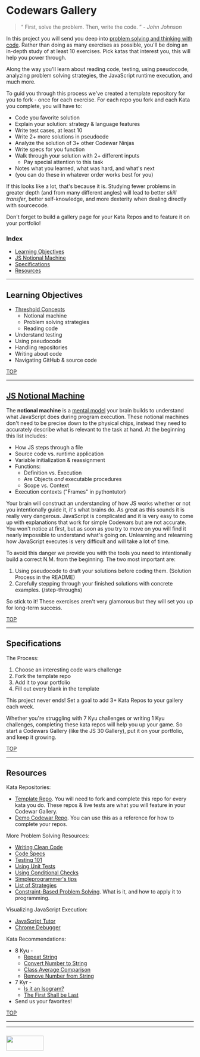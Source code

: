 # Codewars Gallery

> “ First, solve the problem. Then, write the code. ”  - _John Johnson_

In this project you will send you deep into [problem solving and thinking with code](http://elewa.education/2018/01/22/thinking-computer-thoughts/).  Rather than doing as many exercises as possible, you'll be doing an in-depth study of at least 10 exercises.  Pick katas that interest you, this will help you power through.  

Along the way you'll learn about reading code, testing, using pseudocode, analyzing problem solving strategies, the JavaScript runtime execution, and much more.   

To guid you through this process we've created a template repository for you to fork - once for each exercise.  For each repo you fork and each Kata you complete, you will have to:
* Code you favorite solution
* Explain your solution: strategy & language features
* Write test cases, at least 10
* Write 2+ more solutions in pseudocde
* Analyze the solution of 3+ other Codewar Ninjas
* Write specs for you function
* Walk through your solution with 2+ different inputs
  * Pay special attention to this task
* Notes what you learned, what was hard, and what's next
* (you can do these in whatever order works best for you)


If this looks like a lot, that's because it is.  Studying fewer problems in greater depth (and from many different angles) will lead to better _skill transfer_, better self-knowledge, and more dexterity when dealing directly with sourcecode.  

Don't forget to build a gallery page for your Kata Repos and to feature it on your portfolio!

### Index
* [Learning Objectives](#learning-objectives)
* [JS Notional Machine](#js-notional-machine)
* [Specifications](#specifications)
* [Resources](#resources)


---

## Learning Objectives

* [Threshold Concepts](http://blogs.lse.ac.uk/education/2012/10/11/threshold-concepts/)
  * Notional machine
  * Problem solving strategies
  * Reading code
* Understand testing
* Using pseudocode
* Handling repositories
* Writing about code
* Navigating GitHub & source code


[TOP](#index)

---

## [JS Notional Machine](http://www.computacional.com.br/arquivos/Artigos%20CS%20Unplugged%20-%20Desplugado/SORVA%20-%20Notional%20Machines%20and%20Introductory%20Programming%20Education.pdf)


The __notional machine__ is a [mental model](https://www.youtube.com/watch?v=5K_sxBUGx8A) your brain builds to understand what JavaScript does during program execution.  These notional machines don't need to be precise down to the physical chips, instead they need to accurately describe what is relevant to the task at hand. At the beginning this list includes:
* How JS steps through a file
* Source code vs. runtime application
* Variable initialization & reassignment
* Functions: 
  * Definition vs. Execution
  * Are Objects _and_ executable procedures
  * Scope vs. Context
* Execution contexts ("Frames" in pythontutor)
 
Your brain will construct an understanding of how JS works whether or not you intentionally guide it, it's what brains do.  As great as this sounds it is really very dangerous.  JavaScript is complicated and it is very easy to come up with explanations that work for simple Codewars but are not accurate.  You won't notice at first, but as soon as you try to move on you will find it nearly impossible to understand what's going on.  Unlearning and relearning how JavaScript executes is very difficult and will take a lot of time.

To avoid this danger we provide you with the tools you need to intentionally build a correct N.M. from the beginning.  The two most important are:
1. Using pseudocode to draft your solutions before coding them. (Solution Process in the README)
2. Carefully stepping through your finished solutions with concrete examples. (/step-throughs)

So stick to it!  These exercises aren't very glamorous but they will set you up for long-term success.


[TOP](#index)

---

## Specifications

The Process:
1. Choose an interesting code wars challenge
2. Fork the template repo
3. Add it to your portfolio
4. Fill out every blank in the template

This project never ends!  Set a goal to add 3+ Kata Repos to your gallery each week.

Whether you're struggling with 7 Kyu challenges or writing 1 Kyu challenges, completing these kata repos will help you up your game. So start a Codewars Gallery (like the JS 30 Gallery), put it on your portfolio, and keep it growing.



[TOP](#index)

---

## Resources

Kata Repositories:
* [Template Repo](https://github.com/elewa-academy/exercise-template-repo).  You will need to fork and complete this repo for every kata you do.  These repos & live tests are what you will feature in your Codewar Gallery.
* [Demo Codewar Repo](https://github.com/elewa-student/String-Reverser).  You can use this as a reference for how to complete your repos.


More Problem Solving Resources: 
* [Writing Clean Code](https://github.com/elewa-academy/General-Resources/blob/master/programming-resources/clean-code.md)
* [Code Specs](https://github.com/elewa-academy/General-Resources/blob/master/programming-resources/specs.md)
* [Testing 101](https://github.com/elewa-academy/General-Resources/blob/master/programming-resources/testing-101.md)
* [Using Unit Tests](https://www.youtube.com/watch?v=Eu35xM76kKY&list=PL0zVEGEvSaeF_zoW9o66wa_UCNE3a7BEr)
* [Using Conditional Checks](https://github.com/elewa-academy/General-Resources/tree/master/programming-resources/conditionalChecks)
* [Simpleprogrammer's tips](https://simpleprogrammer.com/solving-problems-breaking-it-down/)
* [List of Strategies](https://www.une.edu.au/about-une/academic-schools/bcss/news-and-events/psychology-community-activities/over-fifty-problem-solving-strategies-explained)
* [Constraint-Based Problem Solving](https://github.com/elewa-academy/General-Resources/blob/master/key-resources/problem-solving.md).  What is it, and how to apply it to programming.



Visualizing JavaScript Execution:
* [JavaScript Tutor](http://pythontutor.com/javascript)
* [Chrome Debugger](https://developer.dynamsoft.com/dwt/kb/2873)

Kata Recommendations:
* 8 Kyu - 
    * [Repeat String](https://www.codewars.com/kata/string-repeat/train/javascript)
    * [Convert Number to String](https://www.codewars.com/kata/convert-a-number-to-a-string/train/javascript)
    * [Class Average Comparison](https://www.codewars.com/kata/how-good-are-you-really/train/javascript)
    * [Remove Number from String](https://www.codewars.com/kata/string-cleaning)
* 7 Kyr - 
    * [Is it an Isogram?](https://www.codewars.com/kata/54ba84be607a92aa900000f1)
    * [The First Shall be Last](https://www.codewars.com/kata/scrolling-text)
* Send us your favorites!


[TOP](#index)


___
___
### <a href="http://elewa.education/blog" target="_blank"><img src="https://user-images.githubusercontent.com/18554853/34921062-506450ae-f97d-11e7-875f-6feeb26ad72d.png" width="100" height="40"/></a>


